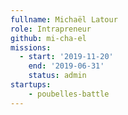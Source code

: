 ```yaml
---
fullname: Michaël Latour
role: Intrapreneur
github: mi-cha-el
missions: 
  - start: '2019-11-20'
    end: '2019-06-31'
    status: admin
startups: 
    - poubelles-battle
---
```

